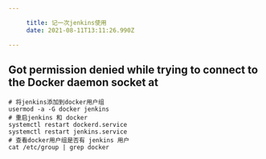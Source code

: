 ```yaml
---

     title: 记一次jenkins使用
     date: 2021-08-11T13:11:26.990Z

---
```


## Got permission denied while trying to connect to the Docker daemon socket at

```shell
# 将jenkins添加到docker用户组
usermod -a -G docker jenkins
# 重启jenkins 和 docker
systemctl restart dockerd.service
systemctl restart jenkins.service
# 查看docker用户组是否有 jenkins 用户
cat /etc/group | grep docker
```
